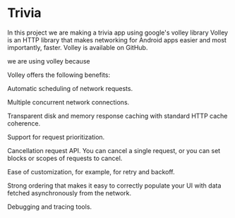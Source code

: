 # Trivia
In this project we are making a trivia app using google's volley library 
Volley is an HTTP library that makes networking for Android apps easier and most importantly, faster. Volley is available on GitHub.





we are using volley because 


Volley offers the following benefits:


 Automatic scheduling of network requests.
 
 
Multiple concurrent network connections.


Transparent disk and memory response caching with standard HTTP cache coherence.


Support for request prioritization.


Cancellation request API. You can cancel a single request, or you can set blocks or scopes of requests to cancel.


Ease of customization, for example, for retry and backoff.


Strong ordering that makes it easy to correctly populate your UI with data fetched asynchronously from the network.


Debugging and tracing tools.
